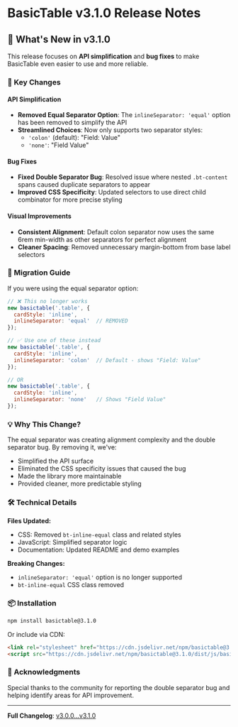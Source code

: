 # BasicTable v3.1.0 Release Notes

## 🎉 What's New in v3.1.0

This release focuses on **API simplification** and **bug fixes** to make BasicTable even easier to use and more reliable.

### 🚀 Key Changes

#### API Simplification
- **Removed Equal Separator Option**: The `inlineSeparator: 'equal'` option has been removed to simplify the API
- **Streamlined Choices**: Now only supports two separator styles:
  - `'colon'` (default): "Field: Value" 
  - `'none'`: "Field Value"

#### Bug Fixes
- **Fixed Double Separator Bug**: Resolved issue where nested `.bt-content` spans caused duplicate separators to appear
- **Improved CSS Specificity**: Updated selectors to use direct child combinator for more precise styling

#### Visual Improvements  
- **Consistent Alignment**: Default colon separator now uses the same 6rem min-width as other separators for perfect alignment
- **Cleaner Spacing**: Removed unnecessary margin-bottom from base label selectors

### 🔧 Migration Guide

If you were using the equal separator option:

```javascript
// ❌ This no longer works
new basictable('.table', {
  cardStyle: 'inline',
  inlineSeparator: 'equal'  // REMOVED
});

// ✅ Use one of these instead
new basictable('.table', {
  cardStyle: 'inline',
  inlineSeparator: 'colon'  // Default - shows "Field: Value"
});

// OR
new basictable('.table', {
  cardStyle: 'inline', 
  inlineSeparator: 'none'   // Shows "Field Value"
});
```

### 💡 Why This Change?

The equal separator was creating alignment complexity and the double separator bug. By removing it, we've:
- Simplified the API surface
- Eliminated the CSS specificity issues that caused the bug
- Made the library more maintainable
- Provided cleaner, more predictable styling

### 🛠️ Technical Details

**Files Updated:**
- CSS: Removed `bt-inline-equal` class and related styles
- JavaScript: Simplified separator logic
- Documentation: Updated README and demo examples

**Breaking Changes:**
- `inlineSeparator: 'equal'` option is no longer supported
- `bt-inline-equal` CSS class removed

### 📦 Installation

```bash
npm install basictable@3.1.0
```

Or include via CDN:
```html
<link rel="stylesheet" href="https://cdn.jsdelivr.net/npm/basictable@3.1.0/dist/css/basictable.min.css">
<script src="https://cdn.jsdelivr.net/npm/basictable@3.1.0/dist/js/basictable.min.js"></script>
```

### 🙏 Acknowledgments

Special thanks to the community for reporting the double separator bug and helping identify areas for API improvement.

---

**Full Changelog**: [v3.0.0...v3.1.0](https://github.com/jerrylow/basictable/compare/v3.0.0...v3.1.0)